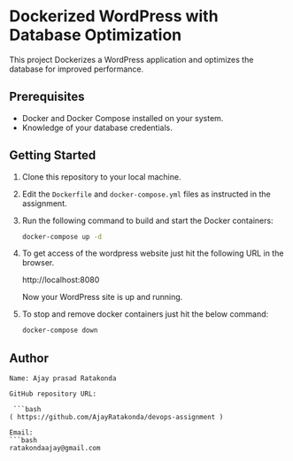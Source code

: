 # Dockerized WordPress with Database Optimization

This project Dockerizes a WordPress application and optimizes the database for improved performance.

## Prerequisites

- Docker and Docker Compose installed on your system.
- Knowledge of your database credentials.

## Getting Started

1. Clone this repository to your local machine.

2. Edit the `Dockerfile` and `docker-compose.yml` files as instructed in the assignment.

3. Run the following command to build and start the Docker containers:

   ```bash
   docker-compose up -d

4. To get access of the wordpress website just hit the following URL in the browser.
    
    http://localhost:8080
    
   Now your WordPress site is up and running.

5. To stop and remove docker containers just hit the below command:
    
   ```bash
   docker-compose down

## Author

    Name: Ajay prasad Ratakonda 
    
    GitHub repository URL:
   
     ```bash
    ( https://github.com/AjayRatakonda/devops-assignment )
    
    Email:
    ```bash 
    ratakondaajay@gmail.com

